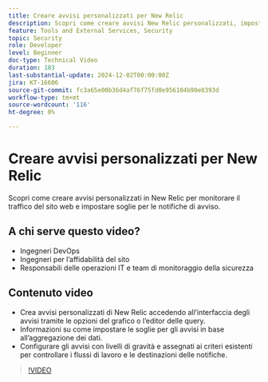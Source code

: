 ```yaml
---
title: Creare avvisi personalizzati per New Relic
description: Scopri come creare avvisi New Relic personalizzati, impostare soglie e configurare le notifiche per monitorare efficacemente i dati. Ideale per ottimizzare le prestazioni del sito.
feature: Tools and External Services, Security
topic: Security
role: Developer
level: Beginner
doc-type: Technical Video
duration: 183
last-substantial-update: 2024-12-02T00:00:00Z
jira: KT-16606
source-git-commit: fc3a65e00b36d4af76f75fd0e956104b90e8393d
workflow-type: tm+mt
source-wordcount: '116'
ht-degree: 0%

---
```



# Creare avvisi personalizzati per New Relic

Scopri come creare avvisi personalizzati in New Relic per monitorare il traffico del sito web e impostare soglie per le notifiche di avviso.

## A chi serve questo video?

* Ingegneri DevOps
* Ingegneri per l’affidabilità del sito
* Responsabili delle operazioni IT e team di monitoraggio della sicurezza

## Contenuto video

* Crea avvisi personalizzati di New Relic accedendo all’interfaccia degli avvisi tramite le opzioni del grafico o l’editor delle query.
* Informazioni su come impostare le soglie per gli avvisi in base all’aggregazione dei dati.
* Configurare gli avvisi con livelli di gravità e assegnati ai criteri esistenti per controllare i flussi di lavoro e le destinazioni delle notifiche. 

>[!VIDEO](https://video.tv.adobe.com/v/3440771?learn=on)
